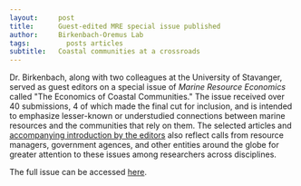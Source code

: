 ```yaml
---
layout:     post
title:      Guest-edited MRE special issue published
author:     Birkenbach-Oremus Lab
tags: 		  posts articles
subtitle:  	Coastal communities at a crossroads
---
```

<!-- Start Writing Below in Markdown -->
Dr. Birkenbach, along with two colleagues at the University of Stavanger, served as guest editors on a special issue of _Marine Resource Economics_ called "The Economics of Coastal Communities." The issue received over 40 submissions, 4 of which made the final cut for inclusion, and is intended to emphasize lesser-known or understudied connections between marine resources and the communities that rely on them. The selected articles and [accompanying introduction by the editors](https://doi.org/10.1086/726262) also reflect calls from resource managers, government agences, and other entities around the globe for greater attention to these issues among researchers across disciplines. 

The full issue can be accessed [here](journals.uchicago.edu/toc/mre/2023/38/4).
